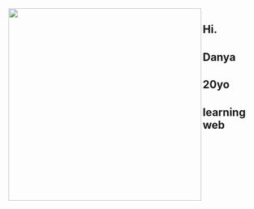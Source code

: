 <img align="left" src="https://i.pinimg.com/originals/a0/40/c3/a040c383933c9304797c8912ddb14ba9.gif" width=380>

## Hi.
## Danya 
## 20yo
## learning web

